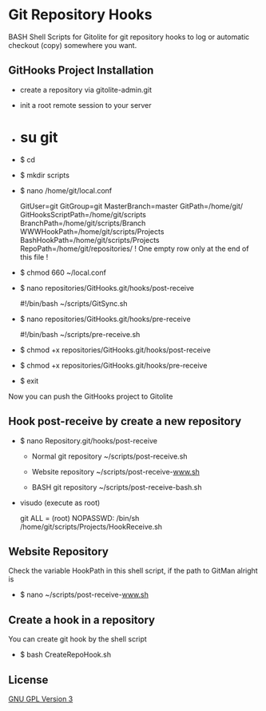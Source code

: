 # Git Repository Hooks

BASH Shell Scripts for Gitolite for git repository hooks to log or automatic checkout (copy) somewhere you want.


## GitHooks Project Installation

* create a repository via gitolite-admin.git
* init a root remote session to your server

* # su git

* $ cd

* $ mkdir scripts

* $ nano /home/git/local.conf

    GitUser=git
    GitGroup=git
    MasterBranch=master
    GitPath=/home/git/
    GitHooksScriptPath=/home/git/scripts
    BranchPath=/home/git/scripts/Branch
    WWWHookPath=/home/git/scripts/Projects
    BashHookPath=/home/git/scripts/Projects
    RepoPath=/home/git/repositories/
    ! One empty row only at the end of this file !


* $ chmod 660 ~/local.conf

* $ nano repositories/GitHooks.git/hooks/post-receive

    #!/bin/bash
	~/scripts/GitSync.sh

* $ nano repositories/GitHooks.git/hooks/pre-receive

	#!/bin/bash
	~/scripts/pre-receive.sh

* $ chmod +x repositories/GitHooks.git/hooks/post-receive

* $ chmod +x repositories/GitHooks.git/hooks/pre-receive

* $ exit

Now you can push the GitHooks project to Gitolite


Hook post-receive by create a new repository
------------

* $ nano Repository.git/hooks/post-receive

    * Normal git repository
    ~/scripts/post-receive.sh

    * Website repository
    ~/scripts/post-receive-www.sh

    * BASH git repository
    ~/scripts/post-receive-bash.sh


* visudo (execute as root)

    git ALL = (root) NOPASSWD: /bin/sh /home/git/scripts/Projects/<Hook Name>HookReceive.sh



## Website Repository


Check the variable HookPath in this shell script, if the path to GitMan alright is

* $ nano ~/scripts/post-receive-www.sh


## Create a hook in a repository


You can create git hook by the shell script

* $ bash CreateRepoHook.sh <Type> <Repository Path> <Hook Name>


## License

[GNU GPL Version 3](http://www.gnu.org/copyleft/gpl.html)